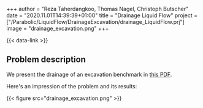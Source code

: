 +++
author = "Reza Taherdangkoo, Thomas Nagel, Christoph Butscher"
date = "2020.11.01T14:39:39+01:00"
title = "Drainage Liquid Flow"
project = ["/Parabolic/LiquidFlow/DrainageExcavation/drainage_LiquidFlow.prj"]
image = "drainage_excavation.png"
+++

{{< data-link >}}

## Problem description

We present the drainage of an excavation benchmark in [this PDF](drainage_LiquidFlow.pdf).

Here's an impression of the problem and its results:

{{< figure src="drainage_excavation.png" >}}
